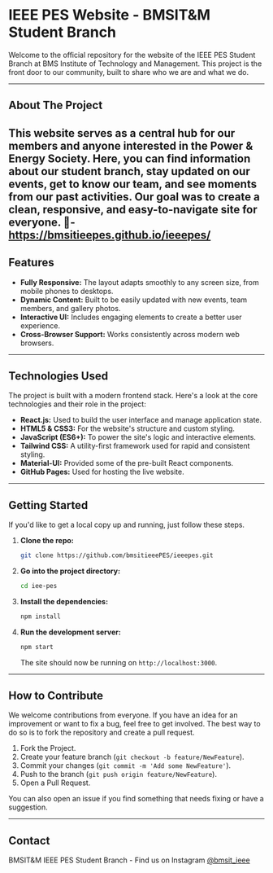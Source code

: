 
# IEEE PES Website - BMSIT&M Student Branch

Welcome to the official repository for the website of the IEEE PES Student Branch at BMS Institute of Technology and Management. This project is the front door to our community, built to share who we are and what we do.

-----

## About The Project

This website serves as a central hub for our members and anyone interested in the Power & Energy Society. Here, you can find information about our student branch, stay updated on our events, get to know our team, and see moments from our past activities. Our goal was to create a clean, responsive, and easy-to-navigate site for everyone.
🔗-https://bmsitieepes.github.io/ieeepes/
-----

## Features

  * **Fully Responsive:** The layout adapts smoothly to any screen size, from mobile phones to desktops.
  * **Dynamic Content:** Built to be easily updated with new events, team members, and gallery photos.
  * **Interactive UI:** Includes engaging elements to create a better user experience.
  * **Cross-Browser Support:** Works consistently across modern web browsers.

-----

## Technologies Used

The project is built with a modern frontend stack. Here's a look at the core technologies and their role in the project:

  * **React.js:** Used to build the user interface and manage application state.
  * **HTML5 & CSS3:** For the website's structure and custom styling.
  * **JavaScript (ES6+):** To power the site's logic and interactive elements.
  * **Tailwind CSS:** A utility-first framework used for rapid and consistent styling.
  * **Material-UI:** Provided some of the pre-built React components.
  * **GitHub Pages:** Used for hosting the live website.

-----

## Getting Started

If you'd like to get a local copy up and running, just follow these steps.

1.  **Clone the repo:**
    ```sh
    git clone https://github.com/bmsitieeePES/ieeepes.git
    ```
2.  **Go into the project directory:**
    ```sh
    cd iee-pes
    ```
3.  **Install the dependencies:**
    ```sh
    npm install
    ```
4.  **Run the development server:**
    ```sh
    npm start
    ```
    The site should now be running on `http://localhost:3000`.

-----

## How to Contribute

We welcome contributions from everyone. If you have an idea for an improvement or want to fix a bug, feel free to get involved. The best way to do so is to fork the repository and create a pull request.

1.  Fork the Project.
2.  Create your feature branch (`git checkout -b feature/NewFeature`).
3.  Commit your changes (`git commit -m 'Add some NewFeature'`).
4.  Push to the branch (`git push origin feature/NewFeature`).
5.  Open a Pull Request.

You can also open an issue if you find something that needs fixing or have a suggestion.

-----

## Contact

BMSIT&M IEEE PES Student Branch - Find us on Instagram [@bmsit\_ieee](https://www.instagram.com/bmsit_ieee/)

